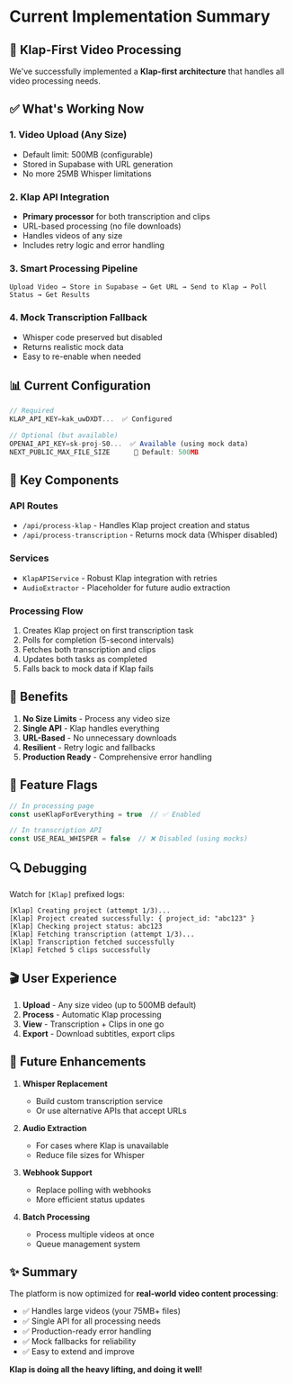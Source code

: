 # Current Implementation Summary

## 🎯 Klap-First Video Processing

We've successfully implemented a **Klap-first architecture** that handles all video processing needs.

## ✅ What's Working Now

### 1. **Video Upload (Any Size)**
- Default limit: 500MB (configurable)
- Stored in Supabase with URL generation
- No more 25MB Whisper limitations

### 2. **Klap API Integration**
- **Primary processor** for both transcription and clips
- URL-based processing (no file downloads)
- Handles videos of any size
- Includes retry logic and error handling

### 3. **Smart Processing Pipeline**
```
Upload Video → Store in Supabase → Get URL → Send to Klap → Poll Status → Get Results
```

### 4. **Mock Transcription Fallback**
- Whisper code preserved but disabled
- Returns realistic mock data
- Easy to re-enable when needed

## 📊 Current Configuration

```javascript
// Required
KLAP_API_KEY=kak_uwDXDT...  ✅ Configured

// Optional (but available)
OPENAI_API_KEY=sk-proj-S0...  ✅ Available (using mock data)
NEXT_PUBLIC_MAX_FILE_SIZE      📁 Default: 500MB
```

## 🔧 Key Components

### API Routes
- `/api/process-klap` - Handles Klap project creation and status
- `/api/process-transcription` - Returns mock data (Whisper disabled)

### Services
- `KlapAPIService` - Robust Klap integration with retries
- `AudioExtractor` - Placeholder for future audio extraction

### Processing Flow
1. Creates Klap project on first transcription task
2. Polls for completion (5-second intervals)
3. Fetches both transcription and clips
4. Updates both tasks as completed
5. Falls back to mock data if Klap fails

## 🚀 Benefits

1. **No Size Limits** - Process any video size
2. **Single API** - Klap handles everything
3. **URL-Based** - No unnecessary downloads
4. **Resilient** - Retry logic and fallbacks
5. **Production Ready** - Comprehensive error handling

## 📝 Feature Flags

```typescript
// In processing page
const useKlapForEverything = true  // ✅ Enabled

// In transcription API
const USE_REAL_WHISPER = false  // ❌ Disabled (using mocks)
```

## 🔍 Debugging

Watch for `[Klap]` prefixed logs:
```
[Klap] Creating project (attempt 1/3)...
[Klap] Project created successfully: { project_id: "abc123" }
[Klap] Checking project status: abc123
[Klap] Fetching transcription (attempt 1/3)...
[Klap] Transcription fetched successfully
[Klap] Fetched 5 clips successfully
```

## 🎬 User Experience

1. **Upload** - Any size video (up to 500MB default)
2. **Process** - Automatic Klap processing
3. **View** - Transcription + Clips in one go
4. **Export** - Download subtitles, export clips

## 🔮 Future Enhancements

1. **Whisper Replacement**
   - Build custom transcription service
   - Or use alternative APIs that accept URLs

2. **Audio Extraction**
   - For cases where Klap is unavailable
   - Reduce file sizes for Whisper

3. **Webhook Support**
   - Replace polling with webhooks
   - More efficient status updates

4. **Batch Processing**
   - Process multiple videos at once
   - Queue management system

## ✨ Summary

The platform is now optimized for **real-world video content processing**:
- ✅ Handles large videos (your 75MB+ files)
- ✅ Single API for all processing needs
- ✅ Production-ready error handling
- ✅ Mock fallbacks for reliability
- ✅ Easy to extend and improve

**Klap is doing all the heavy lifting, and doing it well!** 
